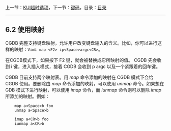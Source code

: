 上一节：[KUI超时选项](<6.1.md>)，下一节：[键码](<6.3.md>)，目录：[目录](<contents.md>)

----------

6.2 使用映射
--------------

CGDB 完整支持键盘映射，允许用户改变键盘输入的含义。比如，你可以进行这样的映射：```VimL map <F2> ip<Space>argc<CR>```。

在CGDB模式下，如果按下 F2 键，就会被替换成它所映射的值。 CGDB 先会收到 i 键，进入插入模式，接着 CGDB 会收到 p argc 以及一个紧跟着的回车键。

CGDB 目前支持两个映射表。用 *map* 命令添加的映射在 CGDB 模式下会给 CGDB 使用。要删除由 *map* 命令添加的映射，可以使用 *unmap* 命令。如果想在 GDB 模式下进行映射，可以使用 *imap* 命令，而 *iunmap* 命令则可以删除 *imap* 所添加的映射。例如：

```VimL
    map a<Space>b foo
    unmap a<Space>b

    imap a<CR>b foo
    iunmap a<CR>b
```


